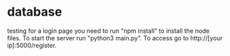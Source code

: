 # database
testing for a login page
you need to run "npm install" to install the node files.
To start the server run "python3 main.py".
To access go to http://[your ip]:5000/register.
